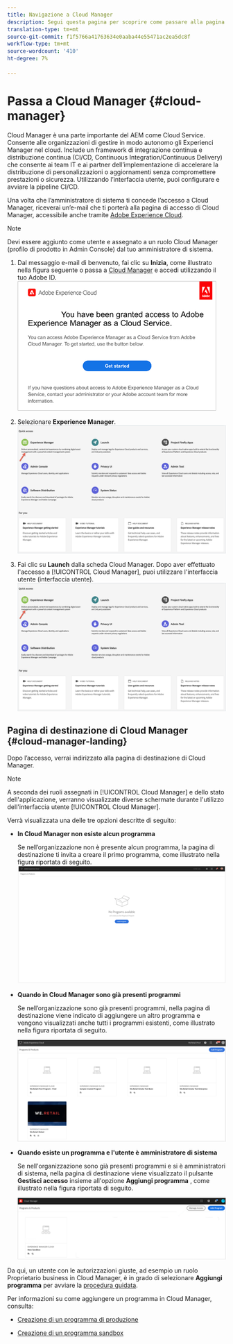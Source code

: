 ```yaml
---
title: Navigazione a Cloud Manager
description: Segui questa pagina per scoprire come passare alla pagina di destinazione di Cloud Manager
translation-type: tm+mt
source-git-commit: f1f5766a41763634e0aaba44e55471ac2ea5dc8f
workflow-type: tm+mt
source-wordcount: '410'
ht-degree: 7%

---
```



# Passa a Cloud Manager {#cloud-manager}

Cloud Manager è una parte importante del AEM come Cloud Service. Consente alle organizzazioni di gestire in modo autonomo gli Experienci Manager nel cloud. Include un framework di integrazione continua e distribuzione continua (CI/CD, Continuous Integration/Continuous Delivery) che consente ai team IT e ai partner dell’implementazione di accelerare la distribuzione di personalizzazioni o aggiornamenti senza compromettere prestazioni o sicurezza. Utilizzando l’interfaccia utente, puoi configurare e avviare la pipeline CI/CD.

Una volta che l’amministratore di sistema ti concede l’accesso a Cloud Manager, riceverai un’e-mail che ti porterà alla pagina di accesso di Cloud Manager, accessibile anche tramite [Adobe Experience Cloud](https://my.cloudmanager.adobe.com/).

>[!NOTE]
>Devi essere aggiunto come utente e assegnato a un ruolo Cloud Manager (profilo di prodotto in Admin Console) dal tuo amministratore di sistema.

1. Dal messaggio e-mail di benvenuto, fai clic su **Inizia**, come illustrato nella figura seguente o passa a [Cloud Manager](https://experience.adobe.com) e accedi utilizzando il tuo Adobe ID.\
   ![](/help/onboarding/what-is-required/assets/get-started-email.png)

1. Selezionare **Experience Manager**.
   ![](/help/onboarding/getting-access-to-aem-in-cloud/assets/landing-page1.png)

1. Fai clic su **Launch** dalla scheda Cloud Manager.
Dopo aver effettuato l&#39;accesso a [!UICONTROL Cloud Manager], puoi utilizzare l&#39;interfaccia utente (interfaccia utente).
   ![](/help/onboarding/getting-access-to-aem-in-cloud/assets/landing-page1.png)


## Pagina di destinazione di Cloud Manager {#cloud-manager-landing}

Dopo l’accesso, verrai indirizzato alla pagina di destinazione di Cloud Manager.

>[!NOTE]
>A seconda dei ruoli assegnati in [!UICONTROL Cloud Manager] e dello stato dell&#39;applicazione, verranno visualizzate diverse schermate durante l&#39;utilizzo dell&#39;interfaccia utente [!UICONTROL Cloud Manager].

Verrà visualizzata una delle tre opzioni descritte di seguito:

* **In Cloud Manager non esiste alcun programma**

   Se nell’organizzazione non è presente alcun programma, la pagina di destinazione ti invita a creare il primo programma, come illustrato nella figura riportata di seguito.
   ![](/help/onboarding/getting-access-to-aem-in-cloud/assets/first_timelogin0.png)

* **Quando in Cloud Manager sono già presenti programmi**

   Se nell’organizzazione sono già presenti programmi, nella pagina di destinazione viene indicato di aggiungere un altro programma e vengono visualizzati anche tutti i programmi esistenti, come illustrato nella figura riportata di seguito.

   ![](/help/onboarding/getting-access-to-aem-in-cloud/assets/first_timelogin1.png)

* **Quando esiste un programma e l&#39;utente è amministratore di sistema**

   Se nell&#39;organizzazione sono già presenti programmi e si è amministratori di sistema, nella pagina di destinazione viene visualizzato il pulsante **Gestisci accesso** insieme all&#39;opzione **Aggiungi programma** , come illustrato nella figura riportata di seguito.

   ![](/help/onboarding/getting-access-to-aem-in-cloud/assets/admin-console-4.png)

Da qui, un utente con le autorizzazioni giuste, ad esempio un ruolo Proprietario business in Cloud Manager, è in grado di selezionare **Aggiungi programma** per avviare la [procedura guidata](/help/onboarding/getting-access-to-aem-in-cloud/using-the-wizard.md).

Per informazioni su come aggiungere un programma in Cloud Manager, consulta:

* [Creazione di un programma di produzione](/help/onboarding/getting-access-to-aem-in-cloud/creating-production-program.md)

* [Creazione di un programma sandbox](/help/onboarding/getting-access-to-aem-in-cloud/creating-sandbox-program.md)